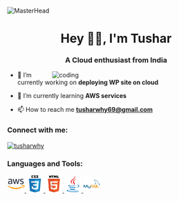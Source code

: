 ![MasterHead](https://wallpapercave.com/uwp/uwp934937.jpeg)
<h1 align="center">Hey 🦸‍♂️, I'm Tushar</h1>
<h3 align="center">A Cloud enthusiast from India</h3>
<img align= "right" alt=coding width= "400" src="https://thumbs.gfycat.com/AlertRadiantHoiho-size_restricted.gif">

- 🔭 I’m currently working on **deploying WP site on cloud**

- 🌱 I’m currently learning **AWS services**

- 📫 How to reach me **tusharwhy69@gmail.com**

<h3 align="left">Connect with me:</h3>
<p align="left">
<a href="https://instagram.com/tusharwhy" target="blank"><img align="center" src="https://raw.githubusercontent.com/rahuldkjain/github-profile-readme-generator/master/src/images/icons/Social/instagram.svg" alt="tusharwhy" height="30" width="40" /></a>
</p>

<h3 align="left">Languages and Tools:</h3>
<p align="left"> <a href="https://aws.amazon.com" target="_blank" rel="noreferrer"> <img src="https://raw.githubusercontent.com/devicons/devicon/master/icons/amazonwebservices/amazonwebservices-original-wordmark.svg" alt="aws" width="40" height="40"/> </a> <a href="https://www.w3schools.com/css/" target="_blank" rel="noreferrer"> <img src="https://raw.githubusercontent.com/devicons/devicon/master/icons/css3/css3-original-wordmark.svg" alt="css3" width="40" height="40"/> </a> <a href="https://www.w3.org/html/" target="_blank" rel="noreferrer"> <img src="https://raw.githubusercontent.com/devicons/devicon/master/icons/html5/html5-original-wordmark.svg" alt="html5" width="40" height="40"/> </a> <a href="https://www.java.com" target="_blank" rel="noreferrer"> <img src="https://raw.githubusercontent.com/devicons/devicon/master/icons/java/java-original.svg" alt="java" width="40" height="40"/> </a> <a href="https://www.mysql.com/" target="_blank" rel="noreferrer"> <img src="https://raw.githubusercontent.com/devicons/devicon/master/icons/mysql/mysql-original-wordmark.svg" alt="mysql" width="40" height="40"/> </a> </p>
